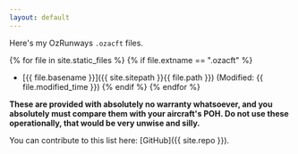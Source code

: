 ```yaml
---
layout: default
---
```


Here's my OzRunways `.ozacft` files.

{% for file in site.static_files %}
  {% if file.extname == ".ozacft" %}
 * [{{ file.basename }}]({{ site.sitepath }}{{ file.path }}) (Modified: {{ file.modified_time }})
  {% endif %}
{% endfor %}

**These are provided with absolutely no warranty whatsoever, and you absolutely must compare them with your aircraft's POH. Do not use these operationally, that would be very unwise and silly.**

You can contribute to this list here: [GitHub]({{ site.repo }}).